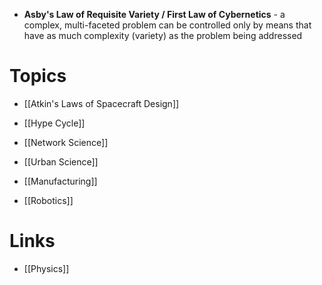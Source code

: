 * **Asby's Law of Requisite Variety / First Law of Cybernetics** - a complex, multi-faceted problem can be controlled only by means that have as much complexity (variety) as the problem being addressed

# Topics
* [[Atkin's Laws of Spacecraft Design]] 

* [[Hype Cycle]]

* [[Network Science]]
* [[Urban Science]]
* [[Manufacturing]]
* [[Robotics]]

# Links
* [[Physics]]